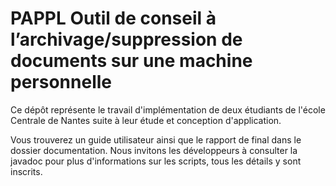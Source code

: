# PAPPL Outil de conseil à l’archivage/suppression de documents sur une machine personnelle

Ce dépôt représente le travail d'implémentation de deux étudiants de l'école Centrale de Nantes suite à leur étude et conception d'application.

Vous trouverez un guide utilisateur ainsi que le rapport de final dans le dossier documentation. Nous invitons les développeurs à consulter la javadoc pour plus d'informations sur les scripts, tous les détails y sont inscrits.
